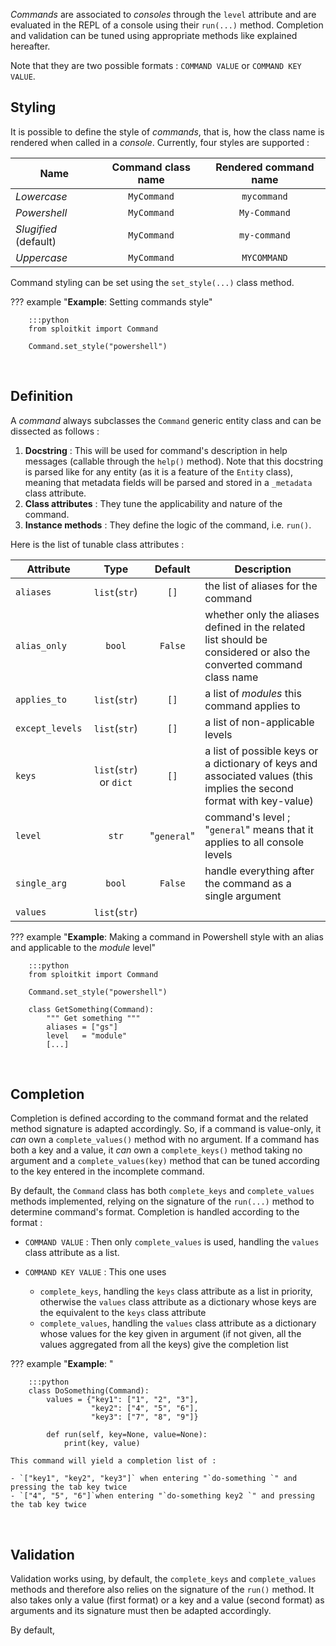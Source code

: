 *Commands* are associated to *consoles* through the `level` attribute and are evaluated in the REPL of a console using their `run(...)` method. Completion and validation can be tuned using appropriate methods like explained hereafter.

Note that they are two possible formats : `COMMAND VALUE` or `COMMAND KEY VALUE`.

## Styling

It is possible to define the style of *commands*, that is, how the class name is rendered when called in a *console*. Currently, four styles are supported :

**Name** | **Command class name** | **Rendered command name**
--- | :---: | :---:
*Lowercase* | `MyCommand` | `mycommand`
*Powershell* | `MyCommand` | `My-Command`
*Slugified* (default) | `MyCommand` | `my-command`
*Uppercase* | `MyCommand` | `MYCOMMAND`

Command styling can be set using the `set_style(...)` class method.

??? example "**Example**: Setting commands style"

        :::python
        from sploitkit import Command
        
        Command.set_style("powershell")

<br>

## Definition

A *command* always subclasses the `Command` generic entity class and can be dissected as follows :

1. **Docstring** : This will be used for command's description in help messages (callable through the `help()` method). Note that this docstring is parsed like for any entity (as it is a feature of the `Entity` class), meaning that metadata fields will be parsed and stored in a `_metadata` class attribute.
2. **Class attributes** : They tune the applicability and nature of the command.
3. **Instance methods** : They define the logic of the command, i.e. `run()`.

Here is the list of tunable class attributes :

**Attribute** | **Type** | **Default** | **Description**
--- | :---: | :---: | ---
`aliases` | `list`(`str`) | `[]` | the list of aliases for the command
`alias_only` | `bool` | `False` | whether only the aliases defined in the related list should be considered or also the converted command class name
`applies_to` | `list`(`str`) | `[]` | a list of *modules* this command applies to
`except_levels` | `list`(`str`) | `[]` | a list of non-applicable levels
`keys` | `list`(`str`) or `dict` | `[]` | a list of possible keys or a dictionary of keys and associated values (this implies the second format with key-value)
`level` | `str` | "`general`" | command's level ; "`general`" means that it applies to all console levels
`single_arg` | `bool` | `False` | handle everything after the command as a single argument
`values` | `list`(`str`) | 


??? example "**Example**: Making a command in Powershell style with an alias and applicable to the *module* level"
    
        :::python
        from sploitkit import Command
        
        Command.set_style("powershell")
        
        class GetSomething(Command):
            """ Get something """
            aliases = ["gs"]
            level   = "module"
            [...]
    
<br>

## Completion

Completion is defined according to the command format and the related method signature is adapted accordingly. So, if a command is value-only, it *can* own a `complete_values()` method with no argument. If a command has both a key and a value, it *can* own a `complete_keys()` method taking no argument and a `complete_values(key)` method that can be tuned according to the key entered in the incomplete command.

By default, the `Command` class has both `complete_keys` and `complete_values` methods implemented, relying on the signature of the `run(...)` method to determine command's format. Completion is handled according to the format :

- `COMMAND VALUE` : Then only `complete_values` is used, handling the `values` class attribute as a list.
- `COMMAND KEY VALUE` : This one uses 

    - `complete_keys`, handling the `keys` class attribute as a list in priority, otherwise the `values` class attribute as a dictionary whose keys are the equivalent to the `keys` class attribute
    - `complete_values`, handling the `values` class attribute as a dictionary whose values for the key given in argument (if not given, all the values aggregated from all the keys) give the completion list

??? example "**Example**: "

        :::python
        class DoSomething(Command):
            values = {"key1": ["1", "2", "3"],
                      "key2": ["4", "5", "6"],
                      "key3": ["7", "8", "9"]}
            
            def run(self, key=None, value=None):
                print(key, value)
    
    This command will yield a completion list of :

    - `["key1", "key2", "key3"]` when entering "`do-something `" and pressing the tab key twice
    - `["4", "5", "6"]`when entering "`do-something key2 `" and pressing the tab key twice

<br>

## Validation

Validation works using, by default, the `complete_keys` and `complete_values` methods and therefore also relies on the signature of the `run()` method. It also takes only a value (first format) or a key and a value (second format) as arguments and its signature must then be adapted accordingly.

By default, 
